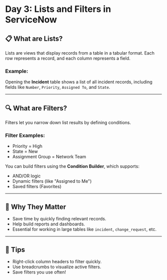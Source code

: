 # Day 3: Lists and Filters in ServiceNow

## 📋 What are Lists?

Lists are views that display records from a table in a tabular format. Each row represents a record, and each column represents a field.

### Example:  
Opening the **Incident** table shows a list of all incident records, including fields like `Number`, `Priority`, `Assigned To`, and `State`.

---

## 🔍 What are Filters?

Filters let you narrow down list results by defining conditions.

### Filter Examples:
- Priority = High  
- State = New  
- Assignment Group = Network Team

You can build filters using the **Condition Builder**, which supports:
- AND/OR logic
- Dynamic filters (like "Assigned to Me")
- Saved filters (Favorites)

---

## 🎯 Why They Matter

- Save time by quickly finding relevant records.
- Help build reports and dashboards.
- Essential for working in large tables like `incident`, `change_request`, etc.

---

## 🧠 Tips

- Right-click column headers to filter quickly.
- Use breadcrumbs to visualize active filters.
- Save filters you use often!